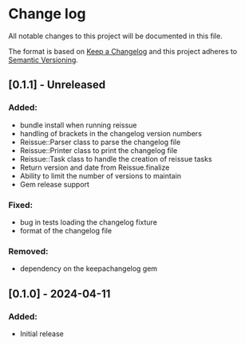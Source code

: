 # Change log

All notable changes to this project will be documented in this file.

The format is based on [Keep a Changelog](http://keepachangelog.com/)
and this project adheres to [Semantic Versioning](http://semver.org/).

## [0.1.1] - Unreleased

### Added:

- bundle install when running reissue
- handling of brackets in the changelog version numbers
- Reissue::Parser class to parse the changelog file
- Reissue::Printer class to print the changelog file
- Reissue::Task class to handle the creation of reissue tasks
- Return version and date from Reissue.finalize
- Ability to limit the number of versions to maintain
- Gem release support

### Fixed:

- bug in tests loading the changelog fixture
- format of the changelog file

### Removed:

- dependency on the keepachangelog gem

## [0.1.0] - 2024-04-11

### Added:

- Initial release
